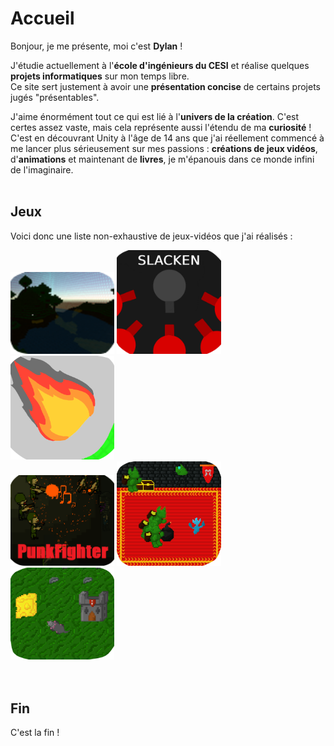 # Accueil
Bonjour, je me présente, moi c'est **Dylan** !

J'étudie actuellement à l'**école d'ingénieurs du CESI** et réalise quelques **projets informatiques** sur mon temps libre.<br> Ce site sert justement à avoir une **présentation concise** de certains projets jugés "présentables".

J'aime énormément tout ce qui est lié à l'**univers de la création**. C'est certes assez vaste, mais cela représente aussi l'étendu de ma **curiosité** !<br>
C'est en découvrant Unity à l'âge de 14 ans que j'ai réellement commencé à me lancer plus sérieusement sur mes passions : **créations de jeux vidéos**, d'**animations** et maintenant de **livres**, je m'épanouis dans ce monde infini de l'imaginaire.
<br><br>

## Jeux
Voici donc une liste non-exhaustive de jeux-vidéos que j'ai réalisés :
<div style="justify-content: space-between; align-items: center;">
  <a href="./trapped.html"><img src="./Images/Trapped_Logo.png" alt="Trapped Logo" style="width: 33%;"></a>
  <a href="./slacken.html"><img src="./Images/Slacken_1.png" alt="Slacken Logo" style="width: 33%;"></a>
  <a href="./rocknfall.html"><img src="./Images/Rock'n'Fall_1.png" alt="Rock'n'Fall Logo" style="width: 33%;"></a>
</div>
<div style="justify-content: space-between; align-items: center;">
  <a href="./punkfighter.html"><img src="./Images/PunkFighter_1.png" alt="PunkFighter Logo" style="width: 33%;"></a>
  <a href="./soulinthecastle.html"><img src="./Images/SoulInTheCastle_2.png" alt="SoulInTheCastle Logo" style="width: 33%;"></a>
  <a href="./ratattack.html"><img src="./Images/RatAttackLogo.PNG" alt="RatAttack Logo" style="width: 33%;"></a>
</div>
<br><br>

## Fin
C'est la fin !
